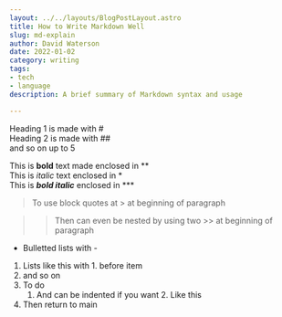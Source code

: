 ```yaml
---
layout: ../../layouts/BlogPostLayout.astro
title: How to Write Markdown Well
slug: md-explain
author: David Waterson
date: 2022-01-02
category: writing
tags:
- tech
- language
description: A brief summary of Markdown syntax and usage

---
```


Heading 1 is made with #  
Heading 2 is made with ##  
and so on up to 5

This is **bold** text made enclosed in **  
This is *italic* text enclosed in *  
This is ***bold italic*** enclosed in ***  

> To use block quotes at > at beginning of paragraph

>> Then can even be nested by using two >> at beginning of paragraph  

- Bulletted lists with -  

1. Lists like this with 1. before item
2. and so on
3. To do  
    1. And can be indented if you want
[](../../layouts/BlogPostLayout.astro)    2. Like this
4. Then return to main

